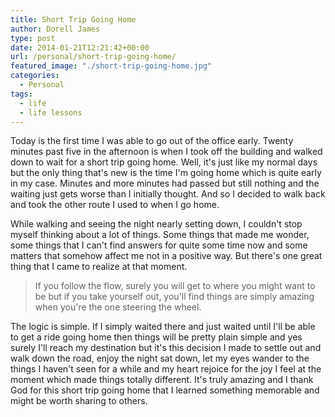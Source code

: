 ```yaml
---
title: Short Trip Going Home
author: Dorell James
type: post
date: 2014-01-21T12:21:42+00:00
url: /personal/short-trip-going-home/
featured_image: "./short-trip-going-home.jpg"
categories:
  - Personal
tags:
  - life
  - life lessons
---
```


Today is the first time I was able to go out of the office early. Twenty minutes past five in the afternoon is when I took off the building and walked down to wait for a short trip going home. Well, it's just like my normal days but the only thing that's new is the time I'm going home which is quite early in my case. Minutes and more minutes had passed but still nothing and the waiting just gets worse than I initially thought. And so I decided to walk back and took the other route I used to when I go home.

While walking and seeing the night nearly setting down, I couldn't stop myself thinking about a lot of things. Some things that made me wonder, some things that I can't find answers for quite some time now and some matters that somehow affect me not in a positive way. But there's one great thing that I came to realize at that moment.

> If you follow the flow, surely you will get to where you might want to be but if you take yourself out, you'll find things are simply amazing when you're the one steering the wheel.

The logic is simple. If I simply waited there and just waited until I'll be able to get a ride going home then things will be pretty plain simple and yes surely I'll reach my destination but it's this decision I made to settle out and walk down the road, enjoy the night sat down, let my eyes wander to the things I haven't seen for a while and my heart rejoice for the joy I feel at the moment which made things totally different. It's truly amazing and I thank God for this short trip going home that I learned something memorable and might be worth sharing to others. <span class="wp-font-emots-emo-happy"></span>
